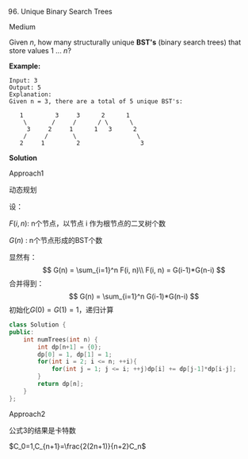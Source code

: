96. Unique Binary Search Trees

Medium

Given *n*, how many structurally unique **BST's** (binary search trees) that store values 1 ... *n*?

**Example:**

```
Input: 3
Output: 5
Explanation:
Given n = 3, there are a total of 5 unique BST's:

   1         3     3      2      1
    \       /     /      / \      \
     3     2     1      1   3      2
    /     /       \                 \
   2     1         2                 3
```

**Solution**

Approach1 

动态规划

设：

$F(i, n)$: n个节点，以节点 i 作为根节点的二叉树个数

$G(n)$ : n个节点形成的BST个数

显然有：
$$
G(n) = \sum_{i=1}^n F(i, n)\\
F(i, n) = G(i-1)*G(n-i)
$$
合并得到：
$$
G(n) = \sum_{i=1}^n G(i-1)*G(n-i)
$$
初始化$G(0)=G(1)=1$，递归计算

```c++
class Solution {
public:
    int numTrees(int n) {
        int dp[n+1] = {0};
        dp[0] = 1, dp[1] = 1;
        for(int i = 2; i <= n; ++i){
            for(int j = 1; j <= i; ++j)dp[i] += dp[j-1]*dp[i-j];
        }
        return dp[n];
    }
};
```

Approach2

公式3的结果是卡特数

$C_0=1,C_{n+1}=\frac{2(2n+1)}{n+2}C_n​$

